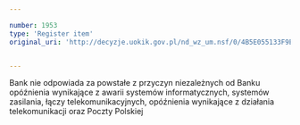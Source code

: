 ```yaml
---

number: 1953
type: 'Register item'
original_uri: 'http://decyzje.uokik.gov.pl/nd_wz_um.nsf/0/4B5E055133F9EAA9C125772E003EB773?OpenDocument'


---
```


Bank nie odpowiada za powstałe z przyczyn niezależnych od Banku opóźnienia wynikające z awarii systemów informatycznych, systemów zasilania, łączy telekomunikacyjnych, opóźnienia wynikające z działania telekomunikacji oraz Poczty Polskiej
